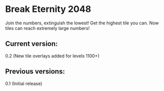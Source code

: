 # Break Eternity 2048
Join the numbers, extinguish the lowest! Get the highest tile you can. Now tiles can reach extremely large numbers!

## Current version:

0.2 (New tile overlays added for levels 1100+)

## Previous versions:

0.1 (Initial release)
